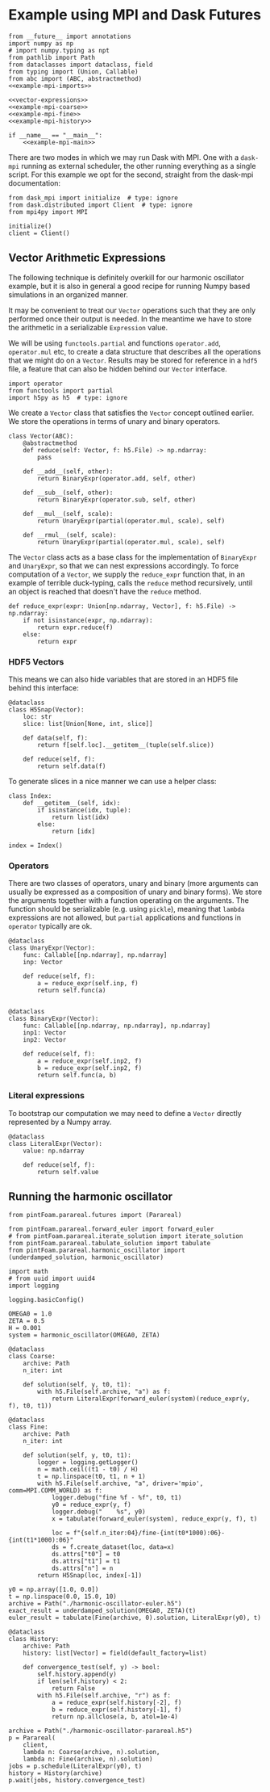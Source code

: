 # Example using MPI and Dask Futures

``` {.python file=examples/mpi_futures.py #example-mpi}
from __future__ import annotations
import numpy as np
# import numpy.typing as npt
from pathlib import Path
from dataclasses import dataclass, field
from typing import (Union, Callable)
from abc import (ABC, abstractmethod)
<<example-mpi-imports>>

<<vector-expressions>>
<<example-mpi-coarse>>
<<example-mpi-fine>>
<<example-mpi-history>>

if __name__ == "__main__":
    <<example-mpi-main>>
```

There are two modes in which we may run Dask with MPI. One with a `dask-mpi` running as external scheduler, the other running everything as a single script. For this example we opt for the second, straight from the dask-mpi documentation:

``` {.python #example-mpi-imports}
from dask_mpi import initialize  # type: ignore
from dask.distributed import Client  # type: ignore
from mpi4py import MPI
```

``` {.python #example-mpi-main}
initialize()
client = Client()
```

## Vector Arithmetic Expressions
The following technique is definitely overkill for our harmonic oscillator example, but it is also in general a good recipe for running Numpy based simulations in an organized manner.

It may be convenient to treat our `Vector` operations such that they are only performed once their output is needed. In the meantime we have to store the arithmetic in a serializable `Expression` value.

We will be using `functools.partial` and functions `operator.add`, `operator.mul` etc, to create a data structure that describes all the operations that we might do on a `Vector`. Results may be stored for reference in a `hdf5` file, a feature that can also be hidden behind our `Vector` interface.

``` {.python #example-mpi-imports}
import operator
from functools import partial
import h5py as h5  # type: ignore
```

We create a `Vector` class that satisfies the `Vector` concept outlined earlier. We store the operations in terms of unary and binary operators.

``` {.python #vector-expressions}
class Vector(ABC):
    @abstractmethod
    def reduce(self: Vector, f: h5.File) -> np.ndarray:
        pass

    def __add__(self, other):
        return BinaryExpr(operator.add, self, other)

    def __sub__(self, other):
        return BinaryExpr(operator.sub, self, other)

    def __mul__(self, scale):
        return UnaryExpr(partial(operator.mul, scale), self)

    def __rmul__(self, scale):
        return UnaryExpr(partial(operator.mul, scale), self)
```

The `Vector` class acts as a base class for the implementation of `BinaryExpr` and `UnaryExpr`, so that we can nest expressions accordingly. To force computation of a `Vector`, we supply the `reduce_expr` function that, in an example of terrible duck-typing, calls the `reduce` method recursively, until an object is reached that doesn't have the `reduce` method.

``` {.python #vector-expressions}
def reduce_expr(expr: Union[np.ndarray, Vector], f: h5.File) -> np.ndarray:
    if not isinstance(expr, np.ndarray):
        return expr.reduce(f)
    else:
        return expr
```

### HDF5 Vectors
This means we can also hide variables that are stored in an HDF5 file behind this interface:

``` {.python #vector-expressions}
@dataclass
class H5Snap(Vector):
    loc: str
    slice: list[Union[None, int, slice]]

    def data(self, f):
        return f[self.loc].__getitem__(tuple(self.slice))

    def reduce(self, f):
        return self.data(f)
```

To generate slices in a nice manner we can use a helper class:

``` {.python #vector-expressions}
class Index:
    def __getitem__(self, idx):
        if isinstance(idx, tuple):
            return list(idx)
        else:
            return [idx]

index = Index()
```

### Operators
There are two classes of operators, unary and binary (more arguments can usually be expressed as a composition of unary and binary forms). We store the arguments together with a function operating on the arguments. The function should be serializable (e.g. using `pickle`), meaning that `lambda` expressions are not allowed, but `partial` applications and functions in `operator` typically are ok.

``` {.python #vector-expressions}
@dataclass
class UnaryExpr(Vector):
    func: Callable[[np.ndarray], np.ndarray]
    inp: Vector

    def reduce(self, f):
        a = reduce_expr(self.inp, f)
        return self.func(a)


@dataclass
class BinaryExpr(Vector):
    func: Callable[[np.ndarray, np.ndarray], np.ndarray]
    inp1: Vector
    inp2: Vector

    def reduce(self, f):
        a = reduce_expr(self.inp2, f)
        b = reduce_expr(self.inp2, f)
        return self.func(a, b)
```

### Literal expressions
To bootstrap our computation we may need to define a `Vector` directly represented by a Numpy array.

``` {.python #vector-expressions}
@dataclass
class LiteralExpr(Vector):
    value: np.ndarray

    def reduce(self, f):
        return self.value
```

## Running the harmonic oscillator

``` {.python #example-mpi-imports}
from pintFoam.parareal.futures import (Parareal)

from pintFoam.parareal.forward_euler import forward_euler
# from pintFoam.parareal.iterate_solution import iterate_solution
from pintFoam.parareal.tabulate_solution import tabulate
from pintFoam.parareal.harmonic_oscillator import (underdamped_solution, harmonic_oscillator)

import math
# from uuid import uuid4
import logging

logging.basicConfig()
```

``` {.python #example-mpi-main}
OMEGA0 = 1.0
ZETA = 0.5
H = 0.001
system = harmonic_oscillator(OMEGA0, ZETA)
```

``` {.python #example-mpi-coarse}
@dataclass
class Coarse:
    archive: Path
    n_iter: int

    def solution(self, y, t0, t1):
        with h5.File(self.archive, "a") as f:
            return LiteralExpr(forward_euler(system)(reduce_expr(y, f), t0, t1))
```

``` {.python #example-mpi-fine}
@dataclass
class Fine:
    archive: Path
    n_iter: int

    def solution(self, y, t0, t1):
        logger = logging.getLogger()
        n = math.ceil((t1 - t0) / H)
        t = np.linspace(t0, t1, n + 1)
        with h5.File(self.archive, "a", driver='mpio', comm=MPI.COMM_WORLD) as f:
            logger.debug("fine %f - %f", t0, t1)
            y0 = reduce_expr(y, f)
            logger.debug("    %s", y0)
            x = tabulate(forward_euler(system), reduce_expr(y, f), t)

            loc = f"{self.n_iter:04}/fine-{int(t0*1000):06}-{int(t1*1000):06}"
            ds = f.create_dataset(loc, data=x)
            ds.attrs["t0"] = t0
            ds.attrs["t1"] = t1
            ds.attrs["n"] = n
        return H5Snap(loc, index[-1])
```

``` {.python #example-mpi-main}
y0 = np.array([1.0, 0.0])
t = np.linspace(0.0, 15.0, 10)
archive = Path("./harmonic-oscillator-euler.h5")
exact_result = underdamped_solution(OMEGA0, ZETA)(t)
euler_result = tabulate(Fine(archive, 0).solution, LiteralExpr(y0), t)
```


``` {.python #example-mpi-history}
@dataclass
class History:
    archive: Path
    history: list[Vector] = field(default_factory=list)

    def convergence_test(self, y) -> bool:
        self.history.append(y)
        if len(self.history) < 2:
            return False
        with h5.File(self.archive, "r") as f:
            a = reduce_expr(self.history[-2], f)
            b = reduce_expr(self.history[-1], f)
            return np.allclose(a, b, atol=1e-4)
```

``` {.python #example-mpi-main}
archive = Path("./harmonic-oscillator-parareal.h5")
p = Parareal(
    client,
    lambda n: Coarse(archive, n).solution,
    lambda n: Fine(archive, n).solution)
jobs = p.schedule(LiteralExpr(y0), t)
history = History(archive)
p.wait(jobs, history.convergence_test)
```

